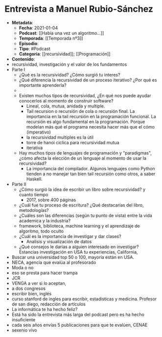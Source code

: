 # Entrevista a Manuel Rubio-Sánchez

- **Metadata**:
	- **Fecha**: 2021-01-04
	- **Podcast**: [[Había una vez un algoritmo...]]
	- **Temporada**: [[Temporada nº3]]
	- **Episodio**:
	- **Tipo**: #Podcast
	- **Categoría**: [[recursividad]]; [[Programación]]
- **Contenido**:
- recursividad, investigación y el valor de los fundamentos
- Parte I
	- ¿Qué es la recursividad? ¿Cómo surgió tu interes?
	- ¿Qué diferencia la recursividad de un proceso iterativo? ¿Por qué es importante aprenderla?
	- 
	- Existen muchos tipos de recursividad, ¿En qué nos puede ayudar conocerlos al momento de construir software?
		- Lineal, cola, mutua, anidada y multiple.
		- Tail recursion o recursión de cola o recursión final. La importancia en la tail recursión en la programación funcional. La recursión es algo fundamental en la programación. Porque modelan más qué el programa necesita hacer más que el cómo (imperativo)
		- la recursividad multiples es la útil
		- torre de hanoi ciclica para recursividad mutua
		- iterativa
	- Hay muchos tipos de lenguajes de programación y "paradigmas", ¿cómo afecta la elección de un lenguaje al momento de usar la recursividad?
		- La importancia del compilador. Algunos lenguajes como Python tienden a no manejar tan bien tail recursión como otros, a saber Haskell.
- Parte II
	- ¿Cómo surgió la idea de escribir un libro sobre recursividad? y cuanto tiempo
		- 2017, sobre 400 páginas
	- ¿Cuál fue tu proceso de escritura? ¿Qué destacarías del libro, metodologías?
	- ¿Cuáles son las diferencias (según tu punto de vista) entre la vida academica y la industria?
	- framework, biblioteca, machine learning y el aprendizaje de algoritmo, todo oculto
	- ¿Cuál es la importancia de investigar y dar clases?
		- Analisis y visualización de datos
	- ¿Qué consejos le darias a alguien interesado en investigar? Estancias investigación en USA tu experiencias, California,
- Buscar una universidad top 50 o 100, mayoría están en USA.
- NECA, agencia que evalúa al profesorado
- Moda o no
- eso se presta para hacer trampa
- JCR
- VENGA a ver si lo aceptan,
- a dos congresos
- escribir bien, inglés
- curso stanford de ingles para escribir, estadisticas y medicina. Profesor de san diego, redacción de artículos
- La informática te ha hecho feliz?
- Está ha sido la entrevista más larga del podcast pero es ha hecho insuficiente
- cada seis años envías 5 publicaciones para que te evalúen, CENAE
- sexenio vivo
